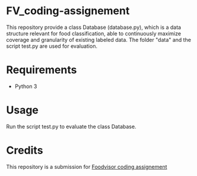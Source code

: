 # FV_coding-assignement

This repository provide a class Database (database.py), which is a data structure relevant for food classification, able to continuously maximize coverage and granularity of existing labeled data. The folder "data" and the script test.py are used for evaluation. 

# Requirements 
* Python 3 

# Usage 
Run the script test.py to evaluate the class Database. 

# Credits 
This repository is a submission for [Foodvisor coding assignement](https://github.com/Foodvisor/coding-assignment.git) 
